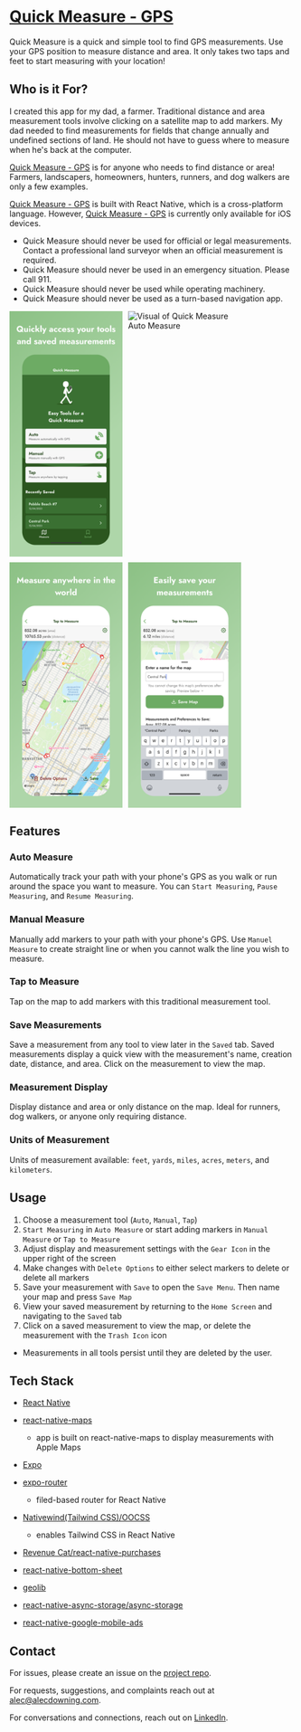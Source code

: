# [Quick Measure - GPS](https://apps.apple.com/us/app/quick-measure-gps/id6473677147)

Quick Measure is a quick and simple tool to find GPS measurements. Use your GPS position to measure distance and area. It only takes two taps and feet to start measuring with your location!

## Who is it For?

I created this app for my dad, a farmer. Traditional distance and area measurement tools involve clicking on a satellite map to add markers. My dad needed to find measurements for fields that change annually and undefined sections of land. He should not have to guess where to measure when he's back at the computer.

[Quick Measure - GPS](https://apps.apple.com/us/app/quick-measure-gps/id6473677147) is for anyone who needs to find distance or area! Farmers, landscapers, homeowners, hunters, runners, and dog walkers are only a few examples.  

[Quick Measure - GPS](https://apps.apple.com/us/app/quick-measure-gps/id6473677147) is built with React Native, which is a cross-platform language. However, [Quick Measure - GPS](https://apps.apple.com/us/app/quick-measure-gps/id6473677147) is currently only available for iOS devices.

* Quick Measure should never be used for official or legal measurements. Contact a professional land surveyor when an official measurement is required.
* Quick Measure should never be used in an emergency situation. Please call 911.
* Quick Measure should never be used while operating machinery.
* Quick Measure should never be used as a turn-based navigation app.

<div style="display:flex; flex-direction:row; justify-content:justify-around; flex-wrap:wrap; gap:10px; border:#fff;">
  <img src="./assets/visuals/homepage-visual.png" alt="Visual of Quick Measure Homepage" width="200">
  <img src="./assets/visuals/auto-measure-visual.png" alt="Visual of Quick Measure Auto Measure" width="200">
  <img src="./assets/visuals/tap-to-measure-visual.png" alt="Visual of Quick Measure Tap to Measure" width="200">
  <img src="./assets/visuals/save-bottom-sheet-visual.png" alt="Visual of Quick Measure Saving Bottom Sheet" width="200">
</div>

## Features

### Auto Measure

Automatically track your path with your phone's GPS as you walk or run around the space you want to measure. You can `Start Measuring`, `Pause Measuring`, and `Resume Measuring`.

### Manual Measure

Manually add markers to your path with your phone's GPS. Use `Manuel Measure` to create straight line or when you cannot walk the line you wish to measure.

### Tap to Measure

Tap on the map to add markers with this traditional measurement tool.

### Save Measurements

Save a measurement from any tool to view later in the `Saved` tab. Saved measurements display a quick view with the measurement's name, creation date, distance, and area. Click on the measurement to view the map.

### Measurement Display

Display distance and area or only distance on the map. Ideal for runners, dog walkers, or anyone only requiring distance.

### Units of Measurement

Units of measurement available: `feet`, `yards`, `miles`, `acres`, `meters`, and `kilometers`.

## Usage
  1. Choose a measurement tool (`Auto`, `Manual`, `Tap`)
  2. `Start Measuring` in `Auto Measure` or start adding markers in `Manual Measure` or `Tap to Measure`
  3. Adjust display and measurement settings with the `Gear Icon` in the upper right of the screen
  4. Make changes with `Delete Options` to either select markers to delete or delete all markers
  5. Save your measurement with `Save` to open the `Save Menu`. Then name your map and press `Save Map`
  6. View your saved measurement by returning to the `Home Screen` and navigating to the `Saved` tab
  7. Click on a saved measurement to view the map, or delete the measurement with the `Trash Icon` icon

  * Measurements in all tools persist until they are deleted by the user. 

## Tech Stack

- [React Native](https://reactnative.dev/)

- [react-native-maps](https://github.com/react-native-maps/react-native-maps)
  - app is built on react-native-maps to display measurements with Apple Maps

- [Expo](https://expo.dev/)

- [expo-router](https://docs.expo.dev/router/introduction/)
  - filed-based router for React Native

- [Nativewind(Tailwind CSS)/OOCSS](https://www.nativewind.dev/)
  - enables Tailwind CSS in React Native

- [Revenue Cat/react-native-purchases](https://www.revenuecat.com/)

- [react-native-bottom-sheet](https://gorhom.github.io/react-native-bottom-sheet/)

- [geolib](https://www.npmjs.com/package/geolib)

- [react-native-async-storage/async-storage](https://www.npmjs.com/package/@react-native-async-storage/async-storage)

- [react-native-google-mobile-ads](https://github.com/invertase/react-native-google-mobile-ads)

## Contact

For issues, please create an issue on the [project repo](https://github.com/a-down/quick-measure-gps-app/issues).

For requests, suggestions, and complaints reach out at [alec@alecdowning.com](mailto:alec@alecdowning.com).

For conversations and connections, reach out on [LinkedIn](https://linkedin.com/in/alec-downing/).